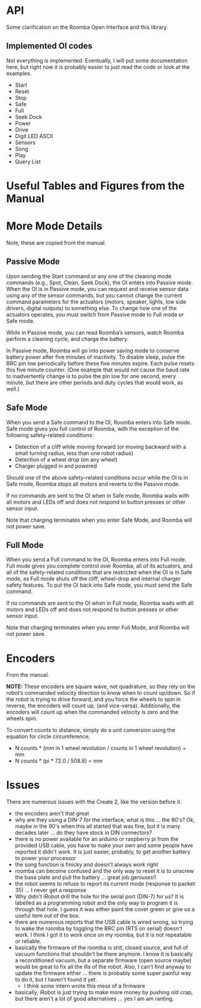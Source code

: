 # API

Some clarification on the Roomba Open Interface and this library.

## Implemented OI codes

Not everything is implemented. Eventually, I will put some documentation here, but right now it is probably easier to just read the code or look at the examples.

- Start
- Reset
- Stop
- Safe
- Full
- Seek Dock
- Power
- Drive
- Digit LED ASCII
- Sensors
- Song
- Play
- Query List

# Useful Tables and Figures from the Manual


# More Mode Details

Note, these are copied from the manual.

## Passive Mode

Upon sending the Start command or any one of the cleaning mode commands (e.g.,
Spot, Clean, Seek Dock), the OI enters into Passive mode. When the OI is in
Passive mode, you can request and receive sensor data using any of the sensor
commands, but you cannot change the current command parameters for the actuators
(motors, speaker, lights, low side drivers, digital outputs) to something else.
To change how one of the actuators operates, you must switch from Passive mode
to Full mode or Safe mode.

While in Passive mode, you can read Roomba’s sensors, watch Roomba perform a
cleaning cycle, and charge the battery.

In Passive mode, Roomba will go into power saving mode to conserve battery
power after five minutes of inactivity. To disable sleep, pulse the BRC pin low
periodically before these five minutes expire. Each pulse resets this five
minute counter. (One example that would not cause the baud rate to inadvertently
change is to pulse the pin low for one second, every minute, but there are other
periods and duty cycles that would work, as well.)

## Safe Mode

When you send a Safe command to the OI, Roomba enters into Safe mode. Safe mode
gives you full control of Roomba, with the exception of the following safety-related
conditions:

- Detection of a cliff while moving forward (or moving backward with a small turning radius, less than one robot radius)
- Detection of a wheel drop (on any wheel)
- Charger plugged in and powered

Should one of the above safety-related conditions occur while the OI is in Safe
mode, Roomba stops all motors and reverts to the Passive mode.

If no commands are sent to the OI when in Safe mode, Roomba waits with all motors
and LEDs off and does not respond to button presses or other sensor input.

Note that charging terminates when you enter Safe Mode, and Roomba will not power
save.

## Full Mode

When you send a Full command to the OI, Roomba enters into Full mode. Full mode
gives you complete control over Roomba, all of its actuators, and all of the
safety-related conditions that are restricted when the OI is in Safe mode, as
Full mode shuts off the cliff, wheel-drop and internal charger safety features.
To put the OI back into Safe mode, you must send the Safe command.

If no commands are sent to the OI when in Full mode, Roomba waits with all motors
and LEDs off and does not respond to button presses or other sensor input.

Note that charging terminates when you enter Full Mode, and Roomba will not power
save.

# Encoders

From the manual.

**NOTE:** These encoders are square wave, not quadrature, so they rely on the
robot’s commanded velocity direction to know when to count up/down. So if the
robot is trying to drive forward, and you force the wheels to spin in reverse,
the encoders will count up, (and vice-versa). Additionally, the encoders will
count up when the commanded velocity is zero and the wheels spin.

To convert counts to distance, simply do a unit conversion using the equation
for circle circumference.

- N counts * (mm in 1 wheel revolution / counts in 1 wheel revolution) = mm
- N counts * (pi * 72.0 / 508.8) = mm

# Issues

There are numerous issues with the Create 2, like the version before it.

- the encoders aren't that great
- why are they using a DIN-7 for the interface, what is this ... the 80's? Ok, maybe in the 90's when this all started that was fine, but it is many decades later ... do they have stock in DIN connectors?
- there is no power available for an arduino or raspberry pi from the provided USB cable, you have to make your own and some people have reported it didn't work. It is just easier, probably, to get another battery to power your processor
- the song function is finicky and doesn't always work right
- roomba can become confused and the only way to reset it is to unscrew the base plate and pull the battery ... great job geniuses!!
- the robot seems to refuse to report its current mode (response to packet 35) ... I never get a response
- Why didn't iRobot drill the hole for the serial port (DIN-7) for us? It is labelled as a programming robot and the only way to program it is through that hole. I guess it was either paint the cover green or give us a useful item out of the box.
- there are numerous reports that the USB cable is wired wrong, so trying to wake the roomba by toggling the BRC pin (RTS on serial) doesn't work. I think I got it to work once on my roomba, but it is not repeatable or reliable.
- basically the firmware of the roomba is shit, closed source, and full of vacuum functions that shouldn't be there anymore. I know it is basically a reconditioned vacuum, but a separate firmware (open source maybe) would be great to fix all the ills of the robot. Also, I can't find anyway to update the firmware either ... there is probably some super painful way to do it, but I haven't found it yet.
    - I think some intern wrote this mess of a firmware
- basically, iRobot is just trying to make more money by pushing old crap, but there aren't a lot of good alternatives ... yes I am am ranting.

